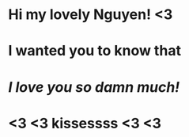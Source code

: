 
# Hi my lovely Nguyen! <3
# I wanted you to know that
# *I love you so damn much!*
#   <3 <3 kissessss <3 <3

